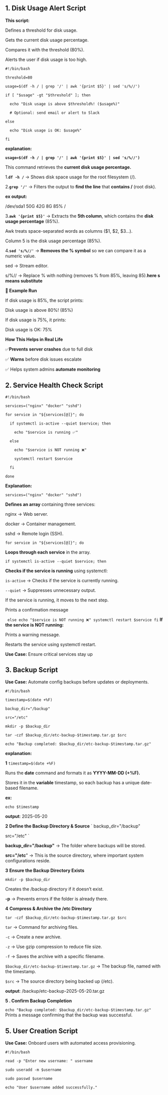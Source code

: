 ## 1. Disk Usage Alert Script

**This script:**

Defines a threshold for disk usage.

Gets the current disk usage percentage.

Compares it with the threshold (80%).

Alerts the user if disk usage is too high.

```
#!/bin/bash

threshold=80

usage=$(df -h / | grep '/' | awk '{print $5}' | sed 's/%//')

if [ "$usage" -gt "$threshold" ]; then

  echo "Disk usage is above $threshold%! ($usage%)"

  # Optional: send email or alert to Slack

else

  echo "Disk usage is OK: $usage%"

fi
```

**explanation:**

**`usage=$(df -h / | grep '/' | awk '{print $5}' | sed 's/%//')`**

This command retrieves the **current disk usage percentage.**

1.**`df -h /`** → Shows disk space usage for the root filesystem (/).

2.**`grep '/'`** → Filters the output to **find the line** that **contains /** (root disk).

**ex output:**

/dev/sda1      50G  42G  8G  85% /

3.**`awk '{print $5}'`** → Extracts the **5th column**, which contains the **disk usage percentage** (85%).

Awk treats space-separated words as columns ($1, $2, $3...).

Column 5 is the disk usage percentage (85%).

4.**`sed 's/%//'`** → **Removes the % symbol** so we can compare it as a numeric value.

sed → Stream editor.

s/%// → Replace % with nothing (removes % from 85%, leaving 85).**here s means substitute**

**🔹 Example Run**

If disk usage is 85%, the script prints:

Disk usage is above 80%! (85%)

If disk usage is 75%, it prints:

Disk usage is OK: 75%

**How This Helps in Real Life**

✅**Prevents server crashes** due to full disk

✅ **Warns** before disk issues escalate

✅ Helps system admins **automate monitoring**


## 2. Service Health Check Script

```
#!/bin/bash

services=("nginx" "docker" "sshd")

for service in "${services[@]}"; do

  if systemctl is-active --quiet $service; then

    echo "$service is running ✅"

  else

    echo "$service is NOT running ❌"

    systemctl restart $service

  fi

done
```

**Explanation:**

`services=("nginx" "docker" "sshd")`

**Defines an array** containing three services:

nginx → Web server.

docker → Container management.

sshd → Remote login (SSH).

`for service in "${services[@]}"; do`

**Loops through each service** in the array.

`if systemctl is-active --quiet $service; then`

**Checks if the service is running** using systemctl:

`is-active` → Checks if the service is currently running.

`--quiet` → Suppresses unnecessary output.

If the service is running, it moves to the next step.

Prints a confirmation message

`  else
    echo "$service is NOT running ❌"
    systemctl restart $service
  fi
`
**If the service is NOT running:**

Prints a warning message.

Restarts the service using systemctl restart.

**Use Case:** Ensure critical services stay up

## 3. Backup Script

**Use Case:** Automate config backups before updates or deployments.

```
#!/bin/bash

timestamp=$(date +%F)

backup_dir="/backup"

src="/etc"

mkdir -p $backup_dir

tar -czf $backup_dir/etc-backup-$timestamp.tar.gz $src

echo "Backup completed: $backup_dir/etc-backup-$timestamp.tar.gz"
```

**explanation:**

**1** `timestamp=$(date +%F)`

Runs the **date** command and formats it as **YYYY-MM-DD (+%F).**

Stores it in the **variable** timestamp, so each backup has a unique date-based filename.

**ex:**

`echo $timestamp`

**output**: 2025-05-20

**2** **Define the Backup Directory & Source**
`
backup_dir="/backup"

src="/etc"
`

**backup_dir="/backup"** → The folder where backups will be stored.

**src="/etc**" → This is the source directory, where important system configurations reside.

**3** **Ensure the Backup Directory Exists**

`mkdir -p $backup_dir`

Creates the /backup directory if it doesn’t exist.

**-p** → Prevents errors if the folder is already there.

**4** **Compress & Archive the /etc Directory**

`
tar -czf $backup_dir/etc-backup-$timestamp.tar.gz $src
`

`tar` → Command for archiving files.

`-c` → Create a new archive.

`-z` → Use gzip compression to reduce file size.

`-f` → Saves the archive with a specific filename.

`$backup_dir/etc-backup-$timestamp.tar.gz` → The backup file, named with the timestamp.

`$src` → The source directory being backed up (/etc).

**output**: /backup/etc-backup-2025-05-20.tar.gz

**5 . Confirm Backup Completion**

`echo "Backup completed: $backup_dir/etc-backup-$timestamp.tar.gz"
`
Prints a message confirming that the backup was successful.


## 5. User Creation Script

**Use Case:** Onboard users with automated access provisioning.
```
#!/bin/bash

read -p "Enter new username: " username

sudo useradd -m $username

sudo passwd $username

echo "User $username added successfully."
```





